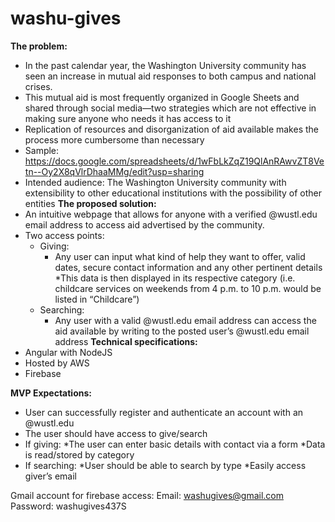 # washu-gives

**The problem:**
* In the past calendar year, the Washington University community has seen an increase in mutual aid responses to both campus and national crises. 
* This mutual aid is most frequently organized in Google Sheets and shared through social media—two strategies which are not effective in making sure anyone who needs it has access to it 
* Replication of resources and disorganization of aid available makes the process more cumbersome than necessary 
* Sample: https://docs.google.com/spreadsheets/d/1wFbLkZqZ19QlAnRAwvZT8Vetn--Oy2X8qVlrDhaaMMg/edit?usp=sharing 
* Intended audience: The Washington University community with extensibility to other educational institutions with the possibility of other entities 
**The proposed solution:** 
* An intuitive webpage that allows for anyone with a verified @wustl.edu email address to access aid advertised by the community. 
* Two access points: 
    * Giving:
        * Any user can input what kind of help they want to offer, valid dates, secure contact information and any other pertinent details 
        *This data is then displayed in its respective category (i.e. childcare services on weekends from 4 p.m. to 10 p.m. would be listed in “Childcare”) 
    * Searching: 
        * Any user with a valid @wustl.edu email address can access the aid available by writing to the posted user’s @wustl.edu email address 
**Technical specifications:**
* Angular with NodeJS 
* Hosted by AWS 
* Firebase


**MVP Expectations:**
* User can successfully register and authenticate an account with an @wustl.edu 
* The user should have access to give/search  
* If giving: 
    *The user can enter basic details with contact via a form 
    *Data is read/stored by category 
* If searching:
    *User should be able to search by type 
    *Easily access giver’s email 

Gmail account for firebase access:
Email: washugives@gmail.com
Password: washugives437S
